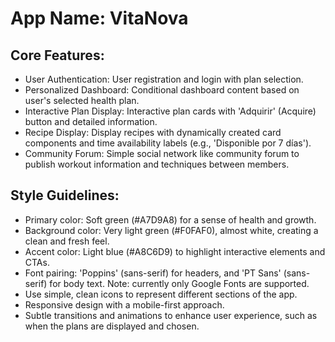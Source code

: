 # **App Name**: VitaNova

## Core Features:

- User Authentication: User registration and login with plan selection.
- Personalized Dashboard: Conditional dashboard content based on user's selected health plan.
- Interactive Plan Display: Interactive plan cards with 'Adquirir' (Acquire) button and detailed information.
- Recipe Display: Display recipes with dynamically created card components and time availability labels (e.g., 'Disponible por 7 días').
- Community Forum: Simple social network like community forum to publish workout information and techniques between members.

## Style Guidelines:

- Primary color: Soft green (#A7D9A8) for a sense of health and growth.
- Background color: Very light green (#F0FAF0), almost white, creating a clean and fresh feel.
- Accent color: Light blue (#A8C6D9) to highlight interactive elements and CTAs.
- Font pairing: 'Poppins' (sans-serif) for headers, and 'PT Sans' (sans-serif) for body text. Note: currently only Google Fonts are supported.
- Use simple, clean icons to represent different sections of the app.
- Responsive design with a mobile-first approach.
- Subtle transitions and animations to enhance user experience, such as when the plans are displayed and chosen.
